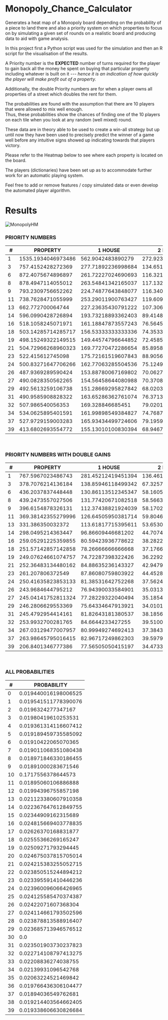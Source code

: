 # Monopoly_Chance_Calculator
Generates a heat map of a Monopoly board depending on the probability of a piece to land there and also a priority system on which properties to focus on by simulating a given set of rounds on a realistic board and producing data to aid with game analysis.

In this project first a Python script was used for the simulation and then an R script for the visualisation of the results.

A Priority number is the <b>EXPECTED</b> number of turns required for the player to gain back all the money he spent on buying that particular property including whatever is built on it --- <i>hence it is an indication of how quickly the player will make profit out of a property.</i>

Additionally, the double Priority numbers are for when a player owns all properties of a street which doubles the rent for them.

The probabilities are found with the assumption that there are 10 players that were allowed to mix well enough. <br> Thus, these probabilities show the chances of finding one of the 10 players on each tile when you look at any random (well mixed) round.

These data are in theory able to be used to create a win-all strategy but up until now they have been used to precisely predict the winner of a game well before any intuitive signs showed up indicating towards that players victory.

Please refer to the Heatmap below to see where each property is located on the board.

The players (dictionaries) have been set up as to accommodate further work for an automatic playing system.

Feel free to add or remove features / copy simulated data or even develop the automated player algorithm.
<br>

<h1>Results</h1>

![MonopolyHM](https://user-images.githubusercontent.com/62936506/125607074-ea593fa4-f626-426b-98f9-15594280ed31.png)


<h3>PRIORITY NUMBERS</h3>

|# |   PROPERTY     |       1 HOUSE    |         2 HOUSES     |       3 HOUSES    |       4 HOUSES   |         HOTEL|
|---|---|---|---|---|---|---|
|1  |   1535.1934046973486| 562.9042483890279| 272.9232719461953| 119.40393147646046| 83.15630942110639| 63.45466072749041|
|3  |   757.4152428272369| 277.71892236998684| 134.6515987248421| 58.91007444211843| 41.02665898647533| 34.784996337250874|
|6  |   872.4075674896897| 261.72227024690693| 116.32100899862529| 48.46708708276054| 39.258340537036034| 33.310107122333605|
|8  |   878.4947114055012| 263.54841342165037| 117.13262818740016| 48.80526174475007| 39.53226201324755| 33.54252534457368|
|9  |   793.2309756652262| 224.74877643848077| 116.34054309756651| 47.593858539913576| 37.60502403153665| 32.610606777348195|
|11 |   738.7628471055999| 253.29011900763427| 119.60922286471619| 51.59613535340698| 45.59222142137417| 45.02935449024609|
|13 |   662.772700064744| 227.23635430791222| 107.30605620095854| 46.28888698864878| 40.9025437754242| 40.39757409918439|
|14 |   596.0990428726894| 193.73218893362403| 89.41485643090341| 41.13083395821556| 42.21501983460571| 32.78544735799792|
|16 |   518.1058245071971| 161.18847873557243| 76.56452739939691| 35.16839536048853| 31.163105888877332| 28.844254089523485|
|18 |   503.14285714285717| 156.53333333333336| 74.35333333333334| 34.152727272727276| 30.263111111111115| 28.011228070175438|
|19 |   498.15249322149515| 149.44574796644852| 72.45854446858111| 33.21016621476634| 29.889149593289705| 27.896539620403725|
|21 |   504.72966268960323| 169.77270472286654| 85.89581168681248| 39.52623202621178| 38.700310759992426| 38.14969658251287|
|23 |   522.415612745098| 175.72161519607843| 88.9056388235294| 40.91124863445378| 40.05638672268907| 39.4864787815126|
|24 |   500.83271647706266| 162.77063285504536| 75.1249074715594| 38.39717492990813| 37.90085421988582| 37.5624537357797|
|26 |   487.9369289590424| 153.88780067169802| 70.06273851719584| 36.64218668432809| 36.417225624872124| 36.2607309748158|
|27 |   490.0828350562265| 154.56458644080988| 70.37086862345815| 36.80333597874162| 36.57738555922605| 36.42020265869348|
|29 |   492.5613259106738| 151.28669295827842| 68.02037357814068| 36.25913626031515| 36.24702161405377| 36.23844040628529|
|31 |   490.9585908828322| 163.65286362761074| 76.37133635955168| 42.54974454317879| 42.54974454317878| 43.384053259711706|
|32 |   507.986540056353| 169.328846685451| 79.02012845321048| 44.02550013821726| 44.02550013821726| 44.88874523896662|
|34 |   534.0625895401591| 161.99898549384827| 74.76876253562227| 42.99203845798281| 43.61511147911299| 44.06016363706312|
|37 |   527.9729159003283| 165.93434499724606| 79.19593738504926| 45.59766091866472| 46.705296406567506| 47.51756243102955|
|39 |   413.6802693554772| 155.13010100830394| 68.9467115592462| 30.392674673699137| 36.501200237247986| 36.19702356860425|

<br>
<h3>PRIORITY NUMBERS WITH DOUBLE GAINS</h3>

|#     |PROPERTY       |     1 HOUSE      |       2 HOUSES    |        3 HOUSES   |         4 HOUSES       |     HOTEL|
|---|---|---|---|---|---|---|
|1     |767.5967023486743| 281.45212419451394| 136.46163597309766| 59.70196573823023| 41.57815471055319| 31.727330363745207|
|3     |378.7076214136184| 138.85946118499342| 67.32579936242105| 29.455037221059214| 20.513329493237666| 17.392498168625437|
|6     |436.2037837448448| 130.86113512345347| 58.160504499312644| 24.23354354138027| 19.629170268518017| 16.655053561166802|
|8     |439.2473557027506| 131.77420671082518| 58.56631409370008| 24.402630872375035| 19.766131006623777| 16.77126267228684|
|9     |396.6154878326131| 112.37438821924039| 58.170271548783255| 23.796929269956788| 18.802512015768325| 16.305303388674098|
|11    |369.38142355279996| 126.64505950381714| 59.804611432358094| 25.79806767670349| 22.796110710687085| 22.514677245123046|
|13    |331.386350032372| 113.61817715395611| 53.65302810047927| 23.14444349432439| 20.4512718877121| 20.198787049592195|
|14    |298.0495214363447| 96.86609446681202| 44.707428215451706| 20.56541697910778| 21.107509917302856| 16.39272367899896|
|16    |259.05291225359855| 80.59423936778622| 38.282263699698454| 17.584197680244266| 15.581552944438666| 14.422127044761742|
|18    |251.57142857142858| 78.26666666666668| 37.17666666666667| 17.076363636363638| 15.131555555555558| 14.005614035087719|
|19    |249.07624661074757| 74.72287398322426| 36.229272234290555| 16.60508310738317| 14.944574796644853| 13.948269810201863|
|21    |252.36483134480162| 84.88635236143327| 42.94790584340624| 19.76311601310589| 19.350155379996213| 19.074848291256433|
|23    |261.207806372549| 87.86080759803922| 44.4528194117647| 20.45562431722689| 20.028193361344535| 19.7432393907563|
|24    |250.41635823853133| 81.38531642752268| 37.5624537357797| 19.198587464954066| 18.95042710994291| 18.78122686788985|
|26    |243.9684644795212| 76.94390033584901| 35.03136925859792| 18.321093342164044| 18.208612812436062| 18.1303654874079|
|27    |245.04141752811324| 77.28229322040494| 35.185434311729075| 18.40166798937081| 18.288692779613026| 18.21010132934674|
|29    |246.2806629553369| 75.64334647913921| 34.01018678907034| 18.129568130157576| 18.123510807026886| 18.119220203142646|
|31    |245.4792954414161| 81.82643181380537| 38.18566817977584| 21.274872271589395| 21.27487227158939| 21.692026629855853|
|32    |253.9932700281765| 84.6644233427255| 39.51006422660524| 22.01275006910863| 22.01275006910863| 22.44437261948331|
|34    |267.03129477007957| 80.99949274692413| 37.384381267811136| 21.496019228991404| 21.807555739556495| 22.03008181853156|
|37    |263.98645795016415| 82.96717249862303| 39.59796869252463| 22.79883045933236| 23.352648203283753| 23.758781215514777|
|39    |206.8401346777386| 77.56505050415197| 34.4733557796231| 15.196337336849568| 18.250600118623993| 18.098511784302126|

<br>
<h3>ALL PROBABILITIES</h3>

|#    |  PROBABILITY|
|---|---|
|0  |   0.019440016198006525|
|1  |   0.019541511778390076|
|2  |   0.0196324277347167|
|3  |   0.01980419610253531|
|4  |   0.019361314116607412|
|5  |   0.019189459735585092|
|6  |   0.01910422065070365|
|7  |   0.019011068351080438|
|8  |   0.018971846330186455|
|9  |   0.01891000283671546|
|10 |   0.1717556378644573|
|11 |   0.01895060106886888|
|12 |   0.01994396755857198|
|13 |   0.021123380607910358|
|14 |   0.022367647612849755|
|15 |   0.02344909162315689|
|16 |   0.024815669403778835|
|17 |   0.02626370168831877|
|18 |   0.02555366269165247|
|19 |   0.02509271793294445|
|20 |   0.024675037815705014|
|21 |   0.024215383255052715|
|22 |   0.023850515244894212|
|23 |   0.023395591410446236|
|24 |   0.023960096066426965|
|25 |   0.024125585470374387|
|26 |   0.02422071607368304|
|27 |   0.024114661793502596|
|28 |   0.023878813588916407|
|29 |   0.023685713946576512|
|30 |   0.0|
|31 |   0.023501903730237823|
|32 |   0.022714108797413275|
|33 |   0.02208836274038755|
|34 |   0.02139931096542768|
|35 |   0.02063224521469842|
|36 |   0.019766436306104477|
|37 |   0.01894036549762681|
|38 |   0.019214403564662405|
|39 |   0.019338606630826684|
